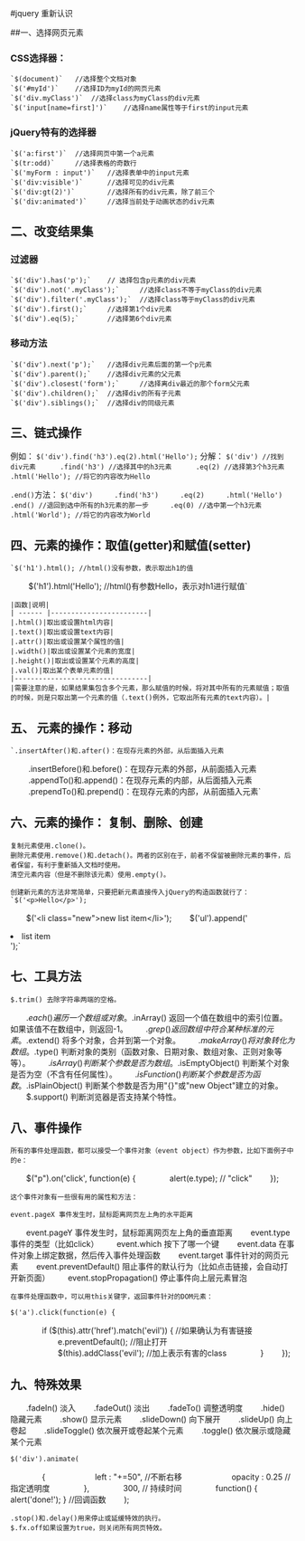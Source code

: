 #jquery 重新认识

 ##一、选择网页元素

  ### CSS选择器：

	`$(document)` 	//选择整个文档对象
	`$('#myId')`	//选择ID为myId的网页元素
	`$('div.myClass')`	//选择class为myClass的div元素
	`$('input[name=first]')`	//选择name属性等于first的input元素

  ### jQuery特有的选择器

	`$('a:first')`	//选择网页中第一个a元素
	`$(tr:odd)`		//选择表格的奇数行
	`$('myForm : input')`	//选择表单中的input元素
	`$('div:visible')`		//选择可见的div元素
	`$('div:gt(2)')`		//选择所有的div元素，除了前三个
	`$('div:animated')`		//选择当前处于动画状态的div元素

 ## 二、改变结果集

  ### 过滤器

	`$('div').has('p');` 	// 选择包含p元素的div元素
	`$('div').not('.myClass');`		//选择class不等于myClass的div元素
	`$('div').filter('.myClass');`	//选择class等于myClass的div元素
	`$('div').first();`		//选择第1个div元素
	`$('div').eq(5);` 		//选择第6个div元素
		
  ### 移动方法

	`$('div').next('p');`	//选择div元素后面的第一个p元素
	`$('div').parent();`	//选择div元素的父元素
	`$('div').closest('form');`		//选择离div最近的那个form父元素
	`$('div').children();`	//选择div的所有子元素
	`$('div').siblings();`	//选择div的同级元素

 ## 三、链式操作

例如：
	`$('div').find('h3').eq(2).html('Hello');`
分解：
	`$('div') //找到div元素
　　　.find('h3') //选择其中的h3元素
　　　.eq(2) //选择第3个h3元素
　　　.html('Hello'); //将它的内容改为Hello`	

`.end()`方法：
	`$('div')
　　 .find('h3')
　　 .eq(2)
　　 .html('Hello')
　　 .end() //退回到选中所有的h3元素的那一步
　　 .eq(0) //选中第一个h3元素
　　 .html('World'); //将它的内容改为World`
 ## 四、元素的操作：取值(getter)和赋值(setter)
			
	`$('h1').html(); //html()没有参数，表示取出h1的值
　　 $('h1').html('Hello'); //html()有参数Hello，表示对h1进行赋值`
	
	|函数|说明|
	| ------ |------------------------|
	|.html()|取出或设置html内容|
	|.text()|取出或设置text内容|
	|.attr()|取出或设置某个属性的值|
	|.width()|取出或设置某个元素的宽度|
	|.height()|取出或设置某个元素的高度|
	|.val()|取出某个表单元素的值|
	|---------------------------------|	
	|需要注意的是，如果结果集包含多个元素，那么赋值的时候，将对其中所有的元素赋值；取值的时候，则是只取出第一个元素的值（.text()例外，它取出所有元素的text内容）。|

 ## 五、 元素的操作：移动

	`.insertAfter()和.after()：在现存元素的外部，从后面插入元素
　　 .insertBefore()和.before()：在现存元素的外部，从前面插入元素
　　 .appendTo()和.append()：在现存元素的内部，从后面插入元素
　　 .prependTo()和.prepend()：在现存元素的内部，从前面插入元素`

 ## 六、元素的操作： 复制、删除、创建

	复制元素使用.clone()。
	删除元素使用.remove()和.detach()。两者的区别在于，前者不保留被删除元素的事件，后者保留，有利于重新插入文档时使用。
	清空元素内容（但是不删除该元素）使用.empty()。

	创建新元素的方法非常简单，只要把新元素直接传入jQuery的构造函数就行了：
	`$('<p>Hello</p>');
 　　$('<li class="new">new list item</li>');
 　　$('ul').append('<li>list item</li>');`


 ## 七、工具方法

	$.trim() 去除字符串两端的空格。
　　$.each() 遍历一个数组或对象。
　　$.inArray() 返回一个值在数组中的索引位置。如果该值不在数组中，则返回-1。
　　$.grep() 返回数组中符合某种标准的元素。
　　$.extend() 将多个对象，合并到第一个对象。
　　$.makeArray() 将对象转化为数组。
　　$.type() 判断对象的类别（函数对象、日期对象、数组对象、正则对象等等）。
　　$.isArray() 判断某个参数是否为数组。
　　$.isEmptyObject() 判断某个对象是否为空（不含有任何属性）。
　　$.isFunction() 判断某个参数是否为函数。
　　$.isPlainObject() 判断某个参数是否为用"{}"或"new Object"建立的对象。
　　$.support() 判断浏览器是否支持某个特性。

 ## 八、事件操作
	所有的事件处理函数，都可以接受一个事件对象（event object）作为参数，比如下面例子中的e：

　　$("p").on('click', function(e) {
　　　　alert(e.type); // "click"
　　});

	这个事件对象有一些很有用的属性和方法：

	event.pageX 事件发生时，鼠标距离网页左上角的水平距离
　　event.pageY 事件发生时，鼠标距离网页左上角的垂直距离
　　event.type 事件的类型（比如click）
　　event.which 按下了哪一个键
　　event.data 在事件对象上绑定数据，然后传入事件处理函数
　　event.target 事件针对的网页元素
　　event.preventDefault() 阻止事件的默认行为（比如点击链接，会自动打开新页面）
　　event.stopPropagation() 停止事件向上层元素冒泡

	在事件处理函数中，可以用this关键字，返回事件针对的DOM元素：

	$('a').click(function(e) {

　　　　if ($(this).attr('href').match('evil')) { //如果确认为有害链接
　　　　　　e.preventDefault(); //阻止打开
　　　　　　$(this).addClass('evil'); //加上表示有害的class
　　　　}
　　});		


## 九、特殊效果

　　.fadeIn() 淡入
　　.fadeOut() 淡出
　　.fadeTo() 调整透明度
　　.hide() 隐藏元素
　　.show() 显示元素
　　.slideDown() 向下展开
　　.slideUp() 向上卷起
　　.slideToggle() 依次展开或卷起某个元素
　　.toggle() 依次展示或隐藏某个元素

	$('div').animate(
　　　　{
　　　　　　left : "+=50", //不断右移
　　　　　　opacity : 0.25 //指定透明度
　　　　},
　　　　300, // 持续时间
　　　　function() { alert('done!'); } //回调函数
　　);

	.stop()和.delay()用来停止或延缓特效的执行。
	$.fx.off如果设置为true，则关闭所有网页特效。








